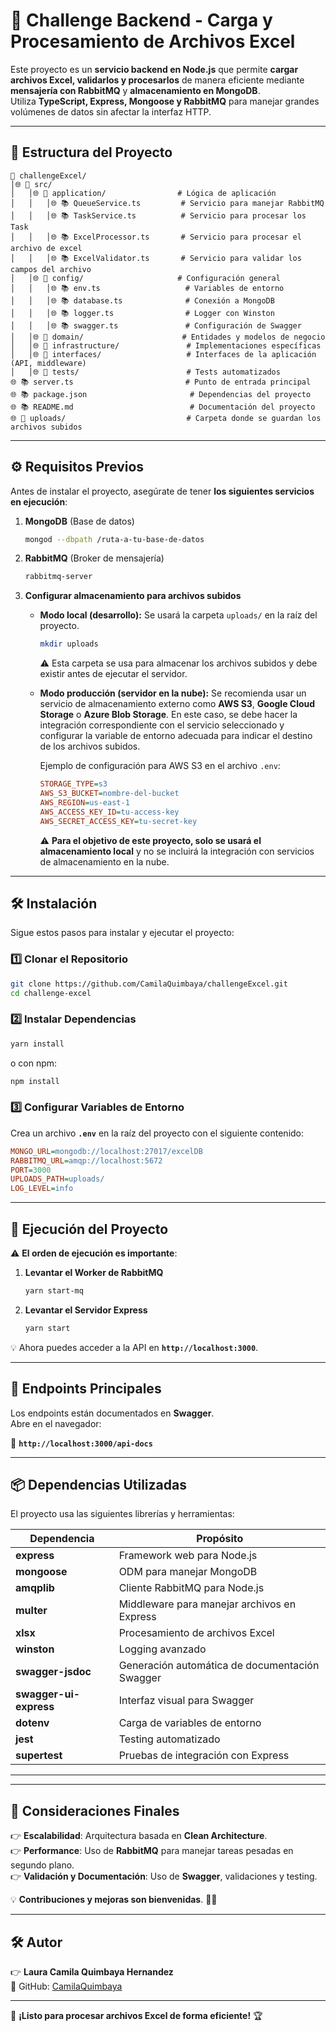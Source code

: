 # 🚀 Challenge Backend - Carga y Procesamiento de Archivos Excel

Este proyecto es un **servicio backend en Node.js** que permite **cargar archivos Excel, validarlos y procesarlos** de manera eficiente mediante **mensajería con RabbitMQ** y **almacenamiento en MongoDB**.  
Utiliza **TypeScript, Express, Mongoose y RabbitMQ** para manejar grandes volúmenes de datos sin afectar la interfaz HTTP.

---

## 📂 **Estructura del Proyecto**

```
📂 challengeExcel/
│🌐 📂 src/
│   │🌐 📂 application/                # Lógica de aplicación
│   │   │🌐 📚 QueueService.ts         # Servicio para manejar RabbitMQ
│   │   │🌐 📚 TaskService.ts          # Servicio para procesar los Task
│   │   │🌐 📚 ExcelProcessor.ts       # Servicio para procesar el archivo de excel
│   │   │🌐 📚 ExcelValidator.ts       # Servicio para validar los campos del archivo
│   │🌐 📂 config/                     # Configuración general
│   │   │🌐 📚 env.ts                   # Variables de entorno
│   │   │🌐 📚 database.ts              # Conexión a MongoDB
│   │   │🌐 📚 logger.ts                # Logger con Winston
│   │   │🌐 📚 swagger.ts               # Configuración de Swagger
│   │🌐 📂 domain/                      # Entidades y modelos de negocio
│   │🌐 📂 infrastructure/               # Implementaciones específicas
│   │🌐 📂 interfaces/                   # Interfaces de la aplicación (API, middleware)
│   │🌐 📂 tests/                        # Tests automatizados
🌐 📚 server.ts                         # Punto de entrada principal
🌐 📚 package.json                       # Dependencias del proyecto
🌐 📚 README.md                          # Documentación del proyecto
🌐 📂 uploads/                           # Carpeta donde se guardan los archivos subidos
```

---

## ⚙️ **Requisitos Previos**
Antes de instalar el proyecto, asegúrate de tener **los siguientes servicios en ejecución**:

1. **MongoDB** (Base de datos)
   ```bash
   mongod --dbpath /ruta-a-tu-base-de-datos
   ```
2. **RabbitMQ** (Broker de mensajería)
   ```bash
   rabbitmq-server
   ```
3. **Configurar almacenamiento para archivos subidos**
   - **Modo local (desarrollo):** Se usará la carpeta `uploads/` en la raíz del proyecto.
     ```bash
     mkdir uploads
     ```
     ⚠️ Esta carpeta se usa para almacenar los archivos subidos y debe existir antes de ejecutar el servidor.
   - **Modo producción (servidor en la nube):** Se recomienda usar un servicio de almacenamiento externo como **AWS S3**, **Google Cloud Storage** o **Azure Blob Storage**. En este caso, se debe hacer la integración correspondiente con el servicio seleccionado y configurar la variable de entorno adecuada para indicar el destino de los archivos subidos.
     
     Ejemplo de configuración para AWS S3 en el archivo `.env`:
     ```ini
     STORAGE_TYPE=s3
     AWS_S3_BUCKET=nombre-del-bucket
     AWS_REGION=us-east-1
     AWS_ACCESS_KEY_ID=tu-access-key
     AWS_SECRET_ACCESS_KEY=tu-secret-key
     ```
     ⚠️ **Para el objetivo de este proyecto, solo se usará el almacenamiento local** y no se incluirá la integración con servicios de almacenamiento en la nube.

---

## 🛠️ **Instalación**
Sigue estos pasos para instalar y ejecutar el proyecto:

### 1️⃣ **Clonar el Repositorio**
```bash
git clone https://github.com/CamilaQuimbaya/challengeExcel.git
cd challenge-excel
```

### 2️⃣ **Instalar Dependencias**
```bash
yarn install
```
o con npm:
```bash
npm install
```

### 3️⃣ **Configurar Variables de Entorno**
Crea un archivo **`.env`** en la raíz del proyecto con el siguiente contenido:

```ini
MONGO_URL=mongodb://localhost:27017/excelDB
RABBITMQ_URL=amqp://localhost:5672
PORT=3000
UPLOADS_PATH=uploads/
LOG_LEVEL=info
```

---

## 🚀 **Ejecución del Proyecto**
⚠️ **El orden de ejecución es importante**:  
1. **Levantar el Worker de RabbitMQ**  
   ```bash
   yarn start-mq
   ```

2. **Levantar el Servidor Express**  
   ```bash
   yarn start
   ```

💡 Ahora puedes acceder a la API en **`http://localhost:3000`**.

---

## 📌 **Endpoints Principales**
Los endpoints están documentados en **Swagger**.  
Abre en el navegador:

🔗 **`http://localhost:3000/api-docs`**

---

## 📦 **Dependencias Utilizadas**
El proyecto usa las siguientes librerías y herramientas:

| Dependencia | Propósito |
|------------|----------|
| **express** | Framework web para Node.js |
| **mongoose** | ODM para manejar MongoDB |
| **amqplib** | Cliente RabbitMQ para Node.js |
| **multer** | Middleware para manejar archivos en Express |
| **xlsx** | Procesamiento de archivos Excel |
| **winston** | Logging avanzado |
| **swagger-jsdoc** | Generación automática de documentación Swagger |
| **swagger-ui-express** | Interfaz visual para Swagger |
| **dotenv** | Carga de variables de entorno |
| **jest** | Testing automatizado |
| **supertest** | Pruebas de integración con Express |

---



---

## 🔧 **Consideraciones Finales**
👉 **Escalabilidad**: Arquitectura basada en **Clean Architecture**.  
👉 **Performance**: Uso de **RabbitMQ** para manejar tareas pesadas en segundo plano.  
👉 **Validación y Documentación**: Uso de **Swagger**, validaciones y testing.  

💡 **Contribuciones y mejoras son bienvenidas**. 🚀🔥

---

## 🛠️ **Autor**
👉 **Laura Camila Quimbaya Hernandez**  
🔗 GitHub: [CamilaQuimbaya]([https://github.com/tu-usuario](https://github.com/camilaquimbaya))

---

🚀 **¡Listo para procesar archivos Excel de forma eficiente!** 🏆


